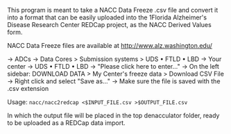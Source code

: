 This program is meant to take a NACC Data Freeze .csv file and convert it into a format that can be easily uploaded into the 1Florida Alzheimer's Disease Research Center REDCap project, as the NACC Derived Values form.

NACC Data Freeze files are available at  http://www.alz.washington.edu/

-> ADCs
-> Data Cores > Submission systems > UDS • FTLD • LBD
-> Your center
-> UDS • FTLD • LBD
-> "Please click here to enter..."
-> On the left sidebar: DOWNLOAD DATA > My Center's freeze data > Download CSV File
-> Right click and select "Save as..."
-> Make sure the file is saved with the .csv extension

Usage:
`nacc/nacc2redcap <$INPUT_FILE.csv >$OUTPUT_FILE.csv`

In which the output file will be placed in the top denacculator folder, ready to be uploaded as a REDCap data import.